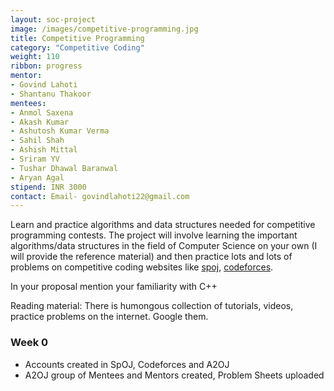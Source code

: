 ```yaml
---
layout: soc-project
image: /images/competitive-programming.jpg
title: Competitive Programming
category: "Competitive Coding"
weight: 110
ribbon: progress
mentor:
- Govind Lahoti 
- Shantanu Thakoor
mentees:
- Anmol Saxena
- Akash Kumar
- Ashutosh Kumar Verma
- Sahil Shah
- Ashish Mittal
- Sriram YV
- Tushar Dhawal Baranwal
- Aryan Agal
stipend: INR 3000
contact: Email- govindlahoti22@gmail.com
---
```


Learn and practice algorithms and data structures needed for competitive programming contests. The project will involve learning the important algorithms/data structures in the field of Computer Science on your own (I will provide the reference material) and then practice lots and lots of problems on competitive coding websites like [spoj](https://www.spoj.com), [codeforces](https://www.codeforces.com).

<!--break-->

In your proposal mention your familiarity with C++

Reading material: There is humongous collection of tutorials, videos, practice problems on the internet. Google them.

### Week 0
* Accounts created in SpOJ, Codeforces and A2OJ
* A2OJ group of Mentees and Mentors created, Problem Sheets uploaded
